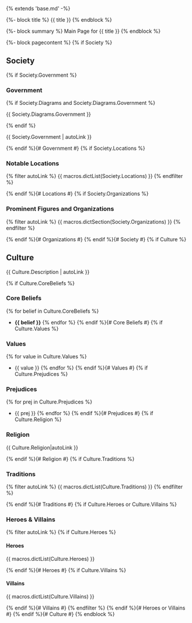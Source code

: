 {% extends 'base.md' -%}

{%- block title %}
{{ title }}
{% endblock %}

{%- block summary %}
Main Page for {{ title }}
{% endblock %}

{%- block pagecontent %}
{% if Society %}
## Society

{% if Society.Government %}
### Government
{% if Society.Diagrams and Society.Diagrams.Government %}

{{ Society.Diagrams.Government }}

{% endif %}

{{ Society.Government | autoLink }}

{% endif %}{# Government #}
{% if Society.Locations %}
### Notable Locations

{% filter autoLink %}
{{ macros.dictList(Society.Locations) }}
{% endfilter %}

{% endif %}{# Locations #}
{% if Society.Organizations %}
### Prominent Figures and Organizations

{% filter autoLink %}
{{ macros.dictSection(Society.Organizations) }}
{% endfilter %}

{% endif %}{# Organizations #}
{% endif %}{# Society #}
{% if Culture %}
## Culture

{{ Culture.Description | autoLink }}

{% if Culture.CoreBeliefs %}
### Core Beliefs

{% for belief in Culture.CoreBeliefs %}
- **{{ belief }}**
{% endfor %}
{% endif %}{# Core Beliefs #}
{% if Culture.Values %}
### Values

{% for value in Culture.Values %}
- {{ value }}
{% endfor %}
{% endif %}{# Values #}
{% if Culture.Prejudices %}
### Prejudices

{% for prej in Culture.Prejudices %}
- {{ prej }}
{% endfor %}
{% endif %}{# Prejudices #}
{% if Culture.Religion %}
### Religion

{{ Culture.Religion|autoLink }}

{% endif %}{# Religion #}
{% if Culture.Traditions %}
### Traditions

{% filter autoLink %}
{{ macros.dictList(Culture.Traditions) }}
{% endfilter %}

{% endif %}{# Traditions #}
{% if Culture.Heroes or Culture.Villains %}
### Heroes & Villains

{% filter autoLink %}
{% if Culture.Heroes %}
#### Heroes

{{ macros.dictList(Culture.Heroes) }}

{% endif %}{# Heroes #}
{% if Culture.Villains %}
#### Villains

{{ macros.dictList(Culture.Villains) }}

{% endif %}{# Villains #}
{% endfilter %}
{% endif %}{# Heroes or Villains #}
{% endif %}{# Culture #}
{% endblock %}
